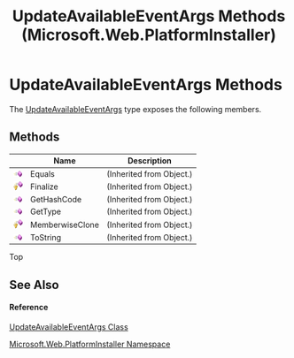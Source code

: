 ﻿---
title: UpdateAvailableEventArgs Methods (Microsoft.Web.PlatformInstaller)
TOCTitle: UpdateAvailableEventArgs Methods
ms:assetid: Methods.T:Microsoft.Web.PlatformInstaller.UpdateAvailableEventArgs
ms:mtpsurl: https://msdn.microsoft.com/en-us/library/microsoft.web.platforminstaller.updateavailableeventargs_methods(v=VS.90)
ms:contentKeyID: 22049588
ms.date: 05/02/2012
mtps_version: v=VS.90
---

# UpdateAvailableEventArgs Methods

The [UpdateAvailableEventArgs](updateavailableeventargs-class-microsoft-web-platforminstaller.md) type exposes the following members.

## Methods

<table>
<thead>
<tr class="header">
<th> </th>
<th>Name</th>
<th>Description</th>
</tr>
</thead>
<tbody>
<tr class="odd">
<td><img src="images/Dd565996.pubmethod(en-us,VS.90).gif" title="Public method" alt="Public method" /></td>
<td>Equals</td>
<td>(Inherited from Object.)</td>
</tr>
<tr class="even">
<td><img src="images/Dd565996.protmethod(en-us,VS.90).gif" title="Protected method" alt="Protected method" /></td>
<td>Finalize</td>
<td>(Inherited from Object.)</td>
</tr>
<tr class="odd">
<td><img src="images/Dd565996.pubmethod(en-us,VS.90).gif" title="Public method" alt="Public method" /></td>
<td>GetHashCode</td>
<td>(Inherited from Object.)</td>
</tr>
<tr class="even">
<td><img src="images/Dd565996.pubmethod(en-us,VS.90).gif" title="Public method" alt="Public method" /></td>
<td>GetType</td>
<td>(Inherited from Object.)</td>
</tr>
<tr class="odd">
<td><img src="images/Dd565996.protmethod(en-us,VS.90).gif" title="Protected method" alt="Protected method" /></td>
<td>MemberwiseClone</td>
<td>(Inherited from Object.)</td>
</tr>
<tr class="even">
<td><img src="images/Dd565996.pubmethod(en-us,VS.90).gif" title="Public method" alt="Public method" /></td>
<td>ToString</td>
<td>(Inherited from Object.)</td>
</tr>
</tbody>
</table>


Top

## See Also

#### Reference

[UpdateAvailableEventArgs Class](updateavailableeventargs-class-microsoft-web-platforminstaller.md)

[Microsoft.Web.PlatformInstaller Namespace](microsoft-web-platforminstaller-namespace.md)

